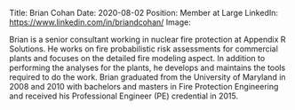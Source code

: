 Title: Brian Cohan
Date: 2020-08-02
Position: Member at Large
LinkedIn: https://www.linkedin.com/in/briandcohan/
Image: 

Brian is a senior consultant working in nuclear fire protection at Appendix R Solutions. He works on fire probabilistic risk assessments for commercial plants and focuses on the detailed fire modeling aspect. In addition to performing the analyses for the plants, he develops and maintains the tools required to do the work. Brian graduated from the University of Maryland in 2008 and 2010 with bachelors and masters in Fire Protection Engineering and received his Professional Engineer (PE) credential in 2015.